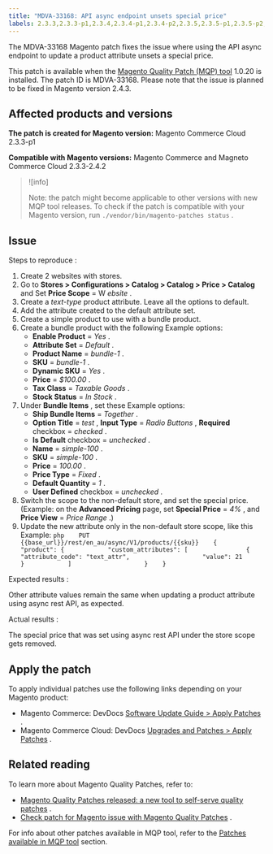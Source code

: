 ```yaml
---
title: "MDVA-33168: API async endpoint unsets special price"
labels: 2.3.3,2.3.3-p1,2.3.4,2.3.4-p1,2.3.4-p2,2.3.5,2.3.5-p1,2.3.5-p2,2.3.6,2.3.6-p1,2.4.0,2.4.0-p1,2.4.1-p1,2.4.1-p2,2.4.2,MQP 1.0.20,MQP patches,Magento Commerce,Magento Commerce Cloud,Magento Quality Patches,async rest API endpoint,special price
---
```


The MDVA-33168 Magento patch fixes the issue where using the API async endpoint to update a product attribute unsets a special price.

This patch is available when the [Magento Quality Patch (MQP) tool](https://support.magento.com/hc/en-us/articles/360047139492) 1.0.20 is installed. The patch ID is MDVA-33168. Please note that the issue is planned to be fixed in Magento version 2.4.3.

## Affected products and versions

 **The patch is created for Magento version:** Magento Commerce Cloud 2.3.3-p1

 **Compatible with Magento versions:** Magento Commerce and Magneto Commerce Cloud 2.3.3-2.4.2

>![info]
>
>Note: the patch might become applicable to other versions with new MQP tool releases. To check if the patch is compatible with your Magento version, run `./vendor/bin/magento-patches status` .

## Issue

 <span class="wysiwyg-underline">Steps to reproduce</span> :

1. Create 2 websites with stores.
1. Go to **Stores > Configurations > Catalog > Catalog > Price > Catalog** and Set **Price Scope** = W *ebsite* .
1. Create a *text-type* product attribute. Leave all the options to default.
1. Add the attribute created to the default attribute set.
1. Create a simple product to use with a bundle product.
1. Create a bundle product with the following Example options:
    * **Enable Product** = *Yes* .
    * **Attribute Set** = *Default* .
    * **Product Name** = *bundle-1* .
    * **SKU** = *bundle-1* .
    * **Dynamic SKU** = *Yes* .
    * **Price** = *$100.00* .
    * **Tax Class** = *Taxable Goods* .
    * **Stock Status** = *In Stock* .  
1. Under **Bundle Items** , set these Example options:
    * **Ship Bundle Items** = *Together* .
    * **Option Title** = *test* , **Input Type** = *Radio Buttons* , **Required** checkbox = *checked* .
    * **Is Default** checkbox = *unchecked* .
    * **Name** = *simple-100* .
    * **SKU** = *simple-100* .
    * **Price** = *100.00* .
    * **Price Type** = *Fixed* .
    * **Default Quantity** = *1* .
    * **User Defined** checkbox = *unchecked* .
1. Switch the scope to the non-default store, and set the special price.(Example: on the **Advanced Pricing** page, set **Special Price** = *4%* , and **Price View** = *Price Range* .)
1. Update the new attribute only in the non-default store scope, like this Example:    ```php    PUT {{base_url}}/rest/en_au/async/V1/products/{{sku}}    {        "product": {            "custom_attributes": [                {                    "attribute_code": "text_attr",                    "value": 21                                   }            ]                    }    }    ```    

 <span class="wysiwyg-underline">Expected results</span> :

Other attribute values remain the same when updating a product attribute using async rest API, as expected.

 <span class="wysiwyg-underline">Actual results</span> :

The special price that was set using async rest API under the store scope gets removed.

## Apply the patch

To apply individual patches use the following links depending on your Magento product:

* Magento Commerce: DevDocs [Software Update Guide > Apply Patches](https://devdocs.magento.com/guides/v2.4/comp-mgr/patching.html) .
* Magento Commerce Cloud: DevDocs [Upgrades and Patches > Apply Patches](https://devdocs.magento.com/cloud/project/project-patch.html) .

## Related reading

To learn more about Magento Quality Patches, refer to:

* [Magento Quality Patches released: a new tool to self-serve quality patches](https://support.magento.com/hc/en-us/articles/360047139492) .
* [Check patch for Magento issue with Magento Quality Patches](https://support.magento.com/hc/en-us/articles/360047125252) .

For info about other patches available in MQP tool, refer to the [Patches available in MQP tool](https://support.magento.com/hc/en-us/sections/360010506631-Patches-available-in-MQP-tool-) section.

